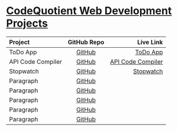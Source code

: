 # [CodeQuotient Web Development Projects](https://codequotient.com/)

| Project      | GitHub Repo | Live Link     |
| :---        |    :----:   |          ---: |
| ToDo App      | [GitHub](https://github.com/cenacrharsh/todo-app-cq)       | [ToDo App](https://cenacrharsh.github.io/todo-app-cq/)   |
| API Code Compiler   | [GitHub](https://github.com/cenacrharsh/api-code-compiler-cq)        | [API Code Compiler](https://cenacrharsh.github.io/api-code-compiler-cq/)      |
| Stopwatch   | [GitHub](https://github.com/cenacrharsh/stopwatch-cq)        | [Stopwatch](https://cenacrharsh.github.io/stopwatch-cq/)      |
| Paragraph   | [GitHub]()        | []()      |
| Paragraph   | [GitHub]()        | []()      |
| Paragraph   | [GitHub]()        | []()      |
| Paragraph   | [GitHub]()        | []()      |
| Paragraph   | [GitHub]()        | []()      |

